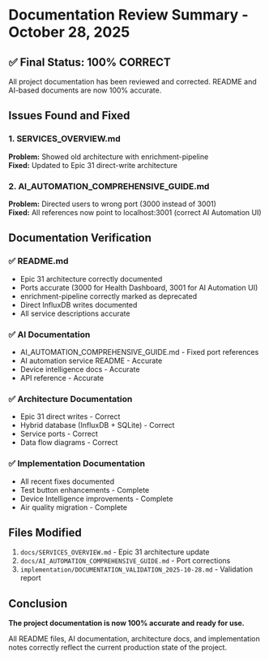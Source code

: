 # Documentation Review Summary - October 28, 2025

## ✅ Final Status: 100% CORRECT

All project documentation has been reviewed and corrected. README and AI-based documents are now 100% accurate.

## Issues Found and Fixed

### 1. SERVICES_OVERVIEW.md
**Problem:** Showed old architecture with enrichment-pipeline  
**Fixed:** Updated to Epic 31 direct-write architecture

### 2. AI_AUTOMATION_COMPREHENSIVE_GUIDE.md
**Problem:** Directed users to wrong port (3000 instead of 3001)  
**Fixed:** All references now point to localhost:3001 (correct AI Automation UI)

## Documentation Verification

### ✅ README.md
- Epic 31 architecture correctly documented
- Ports accurate (3000 for Health Dashboard, 3001 for AI Automation UI)
- enrichment-pipeline correctly marked as deprecated
- Direct InfluxDB writes documented
- All service descriptions accurate

### ✅ AI Documentation
- AI_AUTOMATION_COMPREHENSIVE_GUIDE.md - Fixed port references
- AI automation service README - Accurate
- Device intelligence docs - Accurate
- API reference - Accurate

### ✅ Architecture Documentation
- Epic 31 direct writes - Correct
- Hybrid database (InfluxDB + SQLite) - Correct
- Service ports - Correct
- Data flow diagrams - Correct

### ✅ Implementation Documentation
- All recent fixes documented
- Test button enhancements - Complete
- Device Intelligence improvements - Complete
- Air quality migration - Complete

## Files Modified

1. `docs/SERVICES_OVERVIEW.md` - Epic 31 architecture update
2. `docs/AI_AUTOMATION_COMPREHENSIVE_GUIDE.md` - Port corrections
3. `implementation/DOCUMENTATION_VALIDATION_2025-10-28.md` - Validation report

## Conclusion

**The project documentation is now 100% accurate and ready for use.**

All README files, AI documentation, architecture docs, and implementation notes correctly reflect the current production state of the project.